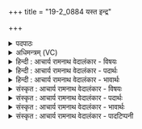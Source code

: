 +++
title = "19-2_0884 यस्त इन्द्र"

+++
<details><summary>पदपाठः</summary>

यः꣢। ते꣡। इन्द्र। न꣡वी꣢꣯यसीम्। गि꣡र꣢꣯म्। म꣣न्द्रा꣢म्। अ꣡जी꣢꣯जनत्। चि꣣कित्वि꣡न्म꣢नसम्। चि꣣कित्वि꣢त्। म꣣नसम्। धि꣡य꣢꣯म्। प्र꣣त्ना꣢म्। ऋ꣣त꣡स्य꣢। पि꣣प्यु꣢षी꣢म्। ८८४।
</details>

<details><summary>अधिमन्त्रम् (VC)</summary>

- इन्द्रः
- तिरश्चीराङ्गिरसः
- अनुष्टुप्
- गान्धारः
</details>

<details><summary>हिन्दी : आचार्य रामनाथ वेदालंकार - विषयः</summary>

अगले मन्त्र में परमात्मा,आचार्य और राजा को सम्बोधन है।
</details>

<details><summary>हिन्दी : आचार्य रामनाथ वेदालंकार - पदार्थः</summary>

पदार्थान्वयभाषाः -  हे (इन्द्र) परमात्मन्,आचार्य वा राजन् ! (यः) जिस उपासक,शिष्य वा प्रजाजन ने (ते) आपके लिए (नवीयसीम्) अतिशय नवीन, (मन्द्राम्) आनन्दजनक (गिरम्) प्रार्थना की वाणी (अजीजनत्) उच्चारण की है और (चिकित्विन्मनसम्) मन को जागरूक करनेवाली, (प्रत्नाम्) श्रेष्ठ, (ऋतस्य पिप्युषीम्) सत्य को बढ़ानेवाली (धियम्) ध्यान-धारा वा बुद्धि को (अजीजनत्) तेरे प्रति प्रेरित किया है,उसके लिए (रायः) श्रेष्ठ गुण,श्रेष्ठ धन,श्रेष्ठ विद्या,श्रेष्ठ आचरण आदि ऐश्वर्य की (पूर्धि) पूर्ति कीजिए।[यहाँ ‘रायः पूर्धि’ यह वाक्य-पूर्ति के लिए पूर्व मन्त्र से यहां लाया गया है]॥२॥
</details>

<details><summary>हिन्दी : आचार्य रामनाथ वेदालंकार - भावार्थः</summary>

भावार्थभाषाः -  जो निश्छल मन,समर्पण-भावना और हृदयस्पर्शी शब्दों से परमात्मा,आचार्य वा राजा से याचना करता है,उसकी उत्तम गुण,उत्तम धर्म,उत्तम धन,उत्तम विद्या आदि की वृद्धि वे सदा करते हैं ॥२॥
</details>

<details><summary>संस्कृत : आचार्य रामनाथ वेदालंकार - विषयः</summary>

अथ परमात्माचार्यनृपतयः सम्बोध्यन्ते।
</details>

<details><summary>संस्कृत : आचार्य रामनाथ वेदालंकार - पदार्थः</summary>

पदार्थान्वयभाषाः -  हे (इन्द्र) परमात्मन्,आचार्य राजन् वा ! (यः) उपासकः,शिष्यः,प्रजाजनो वा (ते) तुभ्यम् (नवीयसीम्२) अतिशयेन नूतनाम्, (मन्द्राम्) आनन्दकरीम् (गिरम्) प्रार्थनावाचम् (अजीजनत्) उत्पादितवानस्ति,किञ्च (चिकित्विन्मनसम्३) चिकित्वित् जागरूकं मनः यया तादृशीम् (प्रत्नाम्४) श्रेष्ठाम्, (ऋतस्य पिप्युषीम्५) सत्यस्य वर्धयित्रीम्।[ओप्यायी वृद्धौ,लिटः क्वसुः,स्त्रियां ङीप्।] (धियम्) ध्यानधारां बुद्धिं वा (अजीजनत्) त्वां प्रति प्रेरितवान् अस्ति,तदर्थम् (रायः) सद्गुणसद्धनसद्विद्यासद्वृत्तादिकस्य ऐश्वर्यस्य (पूर्धि) पूर्तिं कुरु।[अत्र ‘रायः पूर्धि’ इति वाक्यपूर्त्यर्थं पूर्वमन्त्रादाकृष्यते]॥२॥
</details>

<details><summary>संस्कृत : आचार्य रामनाथ वेदालंकार - भावार्थः</summary>

भावार्थभाषाः -  यो निश्छलेन मनसा समर्पणभावनया हृदयस्पर्शिशब्दैश्च परमात्मानमाचार्यं राजानं वा याचते तस्य सद्गुणसद्धर्म-सद्धनसद्विद्यादिवृद्धिं ते सदा कुर्वन्ति ॥२॥
</details>

<details><summary>संस्कृत : आचार्य रामनाथ वेदालंकार - पादटिप्पनी</summary>

टिप्पणी:   १. ऋ० ८।९५।५ ‘इन्द्र॒ यस्ते॒ नवी॑यसी॒’ इति पाठः। २. नवीयसीं मृदुपदवर्णस्वरोदाहरणयुक्ताम्—इति वि०। ३. कित ज्ञाने, क्वसौ रूपम्, अकारस्येकारश्छान्दसः। चिकित्वांसि ज्ञातानि सर्वेषां हृदयानि यया—इति सा०। ४. प्रत्नाम् ऋग्यजुःसामलक्षणाम्—इति वि०। ५. ऋतो यज्ञः अथवा ऋतो मन्त्रः अथवा ऋतः प्रजापतिः अथवा ऋतं सत्यं परं ब्रह्म तस्य पिप्युषीं पोषणसमर्थाम्—इति वि०।
</details>